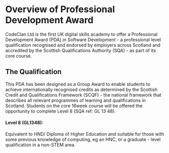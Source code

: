 # Overview of Professional Development Award

CodeClan Ltd is the first UK digital skills academy to offer a Professional Development Award
(PDA) in Software Development - a professional level qualification recognised and endorsed by
employers across Scotland and accredited by the Scottish Qualifications Authority (SQA) - as
part of its core course.

## The Qualification
This PDA has been designed as a Group Award to enable students to achieve internationally
recognised credits as determined by the Scottish Credit and Qualifications Framework (SCQF) -
the national framework that describes all relevant programmes of learning and qualifications in
Scotland.
Students on the core 16­week course will be offered the opportunity to complete Level 8 (SQA
ref: GL 13 48).

#### Level 8 (GL1348):
Equivalent to HND/ Diploma of Higher Education and suitable for
those with some previous knowledge of computing, eg an HNC, or a graduate - level
qualification in a non-STEM area.
